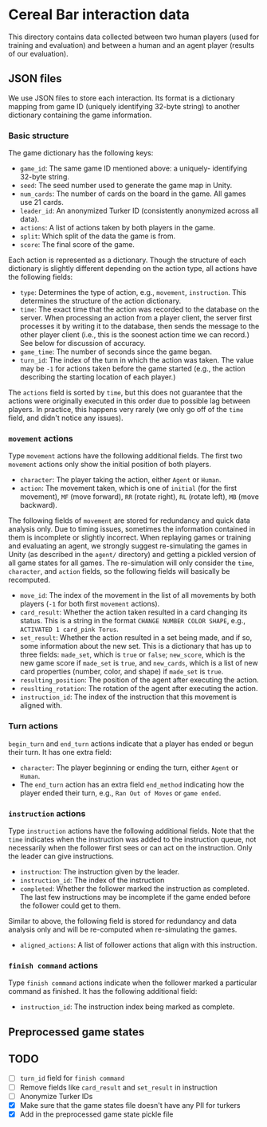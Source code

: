 # Cereal Bar interaction data

This directory contains data collected between two human 
players (used for training and evaluation) and between a
human and an agent player (results of our evaluation).

## JSON files

We use JSON files to store each interaction. Its format is
a dictionary mapping from game ID (uniquely identifying
32-byte string) to another dictionary containing the game
information.

### Basic structure
The game dictionary has the following keys:

* `game_id`: The same game ID mentioned above: a uniquely-
identifying 32-byte string.
* `seed`: The seed number used to generate the game map in
Unity.
* `num_cards`: The number of cards on the board in the game.
All games use 21 cards.
* `leader_id`: An anonymized Turker ID (consistently
anonymized across all data).
* `actions`: A list of actions taken by both players in the
game.
* `split`: Which split of the data the game is from.
* `score`: The final score of the game.

Each action is represented as a dictionary. Though the
 structure of each dictionary is slightly different 
 depending on the action type, all actions have the 
 following fields:
 
* `type`: Determines the type of action, e.g., `movement`,
`instruction`. This determines the structure of the action
dictionary.
* `time`: The exact time that the action was recorded to 
the database on the server. When processing an action
from a player client, the server first processes it by
 writing it to the database, then sends the message
 to the other player client (i.e., this is the soonest
 action time we can record.) See below for discussion of
accuracy.
* `game_time`: The number of seconds since the game began.
* `turn_id`: The index of the turn in which the action was
taken. The value may be `-1` for actions taken before the
game started (e.g., the action describing the starting
location of each player.)

The `actions` field is sorted by `time`, but this does not
guarantee that the actions were originally executed in this
order due to possible lag between players. In practice,
this happens very rarely (we only go off of the `time`
field, and didn't notice any issues). 
 

### `movement` actions
Type `movement` actions have the following additional
fields. The first two `movement` actions only show the 
initial position of both players.

* `character`: The player taking the action, either `Agent` 
or `Human`.
* `action`: The movement taken, which is one of `initial` 
(for the first movement), `MF` (move forward), `RR` (rotate
right), `RL` (rotate left), `MB` (move backward).

The following fields of `movement` are stored for 
redundancy and quick data analysis only. Due to timing
issues, sometimes the information contained in them
is incomplete or slightly incorrect. When replaying 
games or training and evaluating an agent, we strongly suggest 
re-simulating the games in Unity (as described in the 
`agent/` directory) and getting a pickled version of all
game states for all games. The re-simulation will only
consider the `time`, `character`, and `action` fields, so
the following fields will basically be recomputed. 

* `move_id`: The index of the movement in the list of all
movements by both players (`-1` for both first `movement`
actions).
* `card_result`: Whether the action taken resulted in a 
card changing its status. This is a string in the format
`CHANGE NUMBER COLOR SHAPE`, e.g., `ACTIVATED 1 card_pink Torus`.
* `set_result`: Whether the action resulted in a set being
made, and if so, some information about the new set. This
is a dictionary that has up to three fields: `made_set`, 
which is `true` or `false`; `new_score`, which is the new
game score if `made_set` is `true`, and `new_cards`, which is
a list of new card properties (number, color, and shape) if
`made_set` is `true`.
* `resulting_position`: The position of the agent
after executing the action.
* `reuslting_rotation`: The rotation of the agent
after executing the action.
* `instruction_id`: The index of the instruction that this
movement is aligned with.


### Turn actions
`begin_turn` and `end_turn` actions indicate that a player
has ended or begun their turn. It has one extra field:

* `character`: The player beginning or ending the turn, 
either `Agent` or `Human`.
* The `end_turn` action has an extra field `end_method`
indicating how the player ended their turn, e.g.,
`Ran Out of Moves` or `game ended`.


### `instruction` actions
Type `instruction` actions have the following additional
fields. Note that the `time` indicates when the instruction
was added to the instruction queue, not necessarily when
the follower first sees or can act on the instruction. Only 
the leader can give instructions.

* `instruction`: The instruction given by the leader.
* `instruction_id`: The index of the instruction
* `completed`: Whether the follower marked the instruction
as completed. The last few instructions may be incomplete
if the game ended before the follower could get to them.

Similar to above, the following field is stored for
redundancy and data analysis only and will be re-computed
when re-simulating the games.

* `aligned_actions`: A list of follower actions that align
with this instruction.

### `finish command` actions
Type `finish command` actions indicate when the follower
marked a particular command as finished. It has the following
additional field:

* `instruction_id`: The instruction index being marked
as complete.


## Preprocessed game states

## TODO

- [ ] `turn_id` field for `finish command`
- [ ] Remove fields like `card_result` and `set_result` in instruction
- [ ] Anonymize Turker IDs
- [x] Make sure that the game states file doesn't have any
PII for turkers
- [x] Add in the preprocessed game state pickle file
